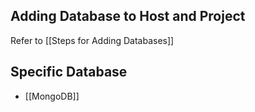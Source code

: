 
## Adding Database to Host and Project

Refer to [[Steps for Adding Databases]]

## Specific Database

- [[MongoDB]]